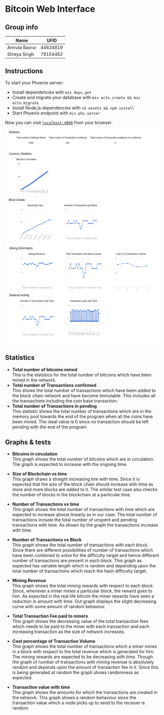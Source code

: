 # Bitcoin Web Interface

## Group info
| Name  | UFID  |
|---|---|
| Amruta Basrur | 44634819  |
|  Shreya Singh| 79154462  |

## Instructions
To start your Phoenix server:

  * Install dependencies with `mix deps.get`
  * Create and migrate your database with `mix ecto.create && mix ecto.migrate`
  * Install Node.js dependencies with `cd assets && npm install`
  * Start Phoenix endpoint with `mix phx.server`

Now you can visit [`localhost:4000`](http://localhost:4000) from your browser.

![alt text](https://github.com/AmrutaB26/BitcoinPhoenix/blob/master/Details1.PNG)
![alt text](https://github.com/AmrutaB26/BitcoinPhoenix/blob/master/Details2.PNG)
## Statistics
* **Total number of bitcoins mined** <br>
    This is the statistics for the total number of bitcoins which have been mined in the network.
* **Total number of Transactions confirmed** <br>
   This shows the total number of transactions which have been added to the block chain network and have become immutable. This includes all the transactions including the coin base transaction.
* **Total number of Transactions in pending** <br>
   This statistic shows the total number of transactions which are in the memory pool towards the end of the program when all the coins have been mined. The ideal value is 0 since no transaction should be left pending with the end of the program. 

## Graphs & tests 
  * **Bitcoins in circulation** <br>
  This graph shows the total number of bitcoins which are in circulation. The graph is expected to increase with the ongoing time. 

  * **Size of Blockchain vs time** <br>
    This graph draws a straight increasing line with time. Since it is expected that the size of the block chain should increase with time as more and more blocks are added to it. The similar test case also checks the number of blocks in the blockchain at a particular time. 
  * **Number of Transactions vs time** <br>
  This graph shows the total number of transactions with time which are expected to increase almost linearly as in our case. The total number of transactions include the total number of unspent and pending transactions with time. As shown by the graph the transactions increase with time. 
  * **Number of Transactions vs Block** <br>
  This graph shows the total number of transactions with each block. Since there are different possibilities of number of transactions which have been combined to solve for the difficulty target and hence different number of transactions are present in each block. This graph as expected has variable length which is random and depending upon the total number of transactions which reach the hash difficulty target.
  * **Mining Revenue** <br> 
  This graph shows the total mining rewards with respect to each block. Since, whenever a miner mines a particular block, the reward goes to him. As expected in the real life bitcoin the miner rewards have seen a reduction in amount with time. Out graph displays the slight decreasing curve with some amount of random behavour. 
  * **Total Transaction Fee paid to miners** <br>
  This graph shows the decreasing value of the total transaction fees which needs to be paid to the miner with each transaction and each increasing transaction as the size of network increases. 
  * **Cost percentage of Transaction Volume** <br> 
  This graph shows the total number of transactions which a miner mines in a block with respect to the total revenue which is generated for him. The mining rewards are expected to be decreasing with time. Though the graph of number of transactions with mining revenue is absolutely random and depends upon the amount of transaction fee in it. Since this is being generated at random the graph shows randomness as expected. 
  * **Transaction value with time** <br>
 This graph shows the amounts for which the transactions are created in the network. This graph shows a random behaviour since the transaction value which a node picks up to send to the reciever is random.
